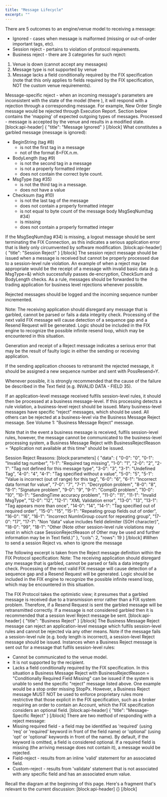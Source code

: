 ```yaml
---
title: "Message Lifecycle"
excerpt: ""
---
```

There are 5 outcomes to an engine/venue model to receiving a message:
- Ignored - cases when message is malformed (missing or out-of-order important tags, etc).
- Session reject - pertains to violation of protocol requirements.
- Business reject - there are 3 categories for such reject: 
1. Venue is down (cannot accept any messages)
2. Message type is not supported by venue
3. Message lacks a field conditionally required by the FIX specification (note that this only applies to fields required by the FIX specification, NOT the custom venue requirements).

Message-specific reject - when an incoming message's parameters are inconsistent with the state of the model (there ), it will respond with a rejection through a corresponding message. For example, New Order Single message would be rejected through Execution Report. Section below contains the 'mapping' of expected outgoing types of messages.
Processed - message is accepted by the venue and results in a modified state.
[block:api-header]
{
  "title": "Message Ignored"
}
[/block]
What constitutes a garbled message (message is ignored):
- BeginString (tag #8) 
   - is not the first tag in a message
   - not of the format 8=FIX.n.m.
- BodyLength (tag #9) 
   - is not the second tag in a message 
   - is not a properly formatted integer 
   - does not contain the correct byte count.
- MsgType (tag #35) 
   - is not the third tag in a message.
   - does not have a value
- Checksum (tag #10) 
   - is not the last tag of the message 
   - does not contain a properly formatted integer
   - is not equal to byte count of the message body
MsgSeqNum(tag #34)
   - is missing 
   - does not contain a properly formatted integer
 
If the MsgSeqNum(tag #34) is missing, a logout message should be sent terminating the FIX Connection, as this indicates a serious application error that is likely only circumvented by software modification.
[block:api-header]
{
  "title": "Session Reject"
}
[/block]
The session reject message should be issued when a message is received but cannot be properly processed due to a session-level rule violation. An example of when a reject may be appropriate would be the receipt of a message with invalid basic data (e.g. MsgType=&) which successfully passes de-encryption, CheckSum and BodyLength checks. As a rule, messages should be forwarded to the trading application for business level rejections whenever possible.

Rejected messages should be logged and the incoming sequence number incremented.

Note: The receiving application should disregard any message that is garbled, cannot be parsed or fails a data integrity check. Processing of the next valid FIX message will cause detection of a sequence gap and a Resend Request will be generated. Logic should be included in the FIX engine to recognize the possible infinite resend loop, which may be encountered in this situation.

Generation and receipt of a Reject message indicates a serious error that may be the result of faulty logic in either the sending or receiving application.

If the sending application chooses to retransmit the rejected message, it should be assigned a new sequence number and sent with PossResend=Y.

Whenever possible, it is strongly recommended that the cause of the failure be described in the Text field (e.g. INVALID DATA - FIELD 35).

If an application-level message received fulfils session-level rules, it should then be processed at a business message-level. If this processing detects a rule violation, a business-level reject should be issued. Many business-level messages have specific “reject” messages, which should be used. All others can be rejected at a business-level via the Business Message Reject message. See Volume 1: "Business Message Reject" message.

Note that in the event a business message is received, fulfils session-level rules, however, the message cannot be communicated to the business-level processing system, a Business Message Reject with BusinessRejectReason = “Application not available at this time” should be issued.

Session Reject Reasons:
[block:parameters]
{
  "data": {
    "0-0": "0",
    "0-1": "Invalid tag number",
    "1-1": "Required tag missing",
    "1-0": "1",
    "2-0": "2",
    "2-1": "Tag not defined for this message type",
    "3-0": "3",
    "3-1": "Undefined Tag",
    "4-0": "4",
    "4-1": "Tag specified without a value",
    "5-0": "5",
    "5-1": "Value is incorrect (out of range) for this tag",
    "6-0": "6",
    "6-1": "Incorrect data format for value",
    "7-0": "7",
    "7-1": "Decryption problem",
    "8-0": "8",
    "8-1": "Signature problem",
    "9-0": "9",
    "9-1": "CompID problem",
    "10-0": "10",
    "10-1": "SendingTime accuracy problem",
    "11-0": "11",
    "11-1": "Invalid MsgType",
    "12-0": "12",
    "12-1": "XML Validation error",
    "13-0": "13",
    "13-1": "Tag appears more than once",
    "14-0": "14",
    "14-1": "Tag specified out of required order",
    "15-0": "15",
    "15-1": "Repeating group fields out of order",
    "16-0": "16",
    "16-1": "Incorrect NumInGroup count for repeating group",
    "17-0": "17",
    "17-1": "Non “data” value includes field delimiter (SOH character)",
    "18-0": "99",
    "18-1": "Other (Note other session-level rule violations may exist in which case SessionRejectReason of Other may be used and further information may be in Text field.)"
  },
  "cols": 2,
  "rows": 19
}
[/block]
#When to send a session Reject vs. when to ignore the message

The following excerpt is taken from the Reject message definition within the FIX Protocol specification:
Note: The receiving application should disregard any message that is garbled, cannot be parsed or fails a data integrity check. Processing of the next valid FIX message will cause detection of a sequence gap and a Resend Request will be generated. Logic should be included in the FIX engine to recognize the possible infinite resend loop, which may be encountered in this situation.

The FIX Protocol takes the optimistic view; it presumes that a garbled message is received due to a transmission error rather than a FIX system problem. Therefore, if a Resend Request is sent the garbled message will be retransmitted correctly. If a message is not considered garbled then it is recommended that a session level Reject message be sent.
[block:api-header]
{
  "title": "Business Reject"
}
[/block]
The Business Message Reject message can reject an application-level message which fulfils session-level rules and cannot be rejected via any other means. Note if the message fails a session-level rule (e.g. body length is incorrect), a session-level Reject message should be issued.
Instances when a Business Reject message is sent out for a message that fulfils session-level rules:
- Cannot be communicated to the venue model. 
- It is not supported by the recipient. 
- Lacks a field conditionally required by the FIX specification. In this situation a Business Message Reject with BusinessRejectReason = "Conditionally Required Field Missing" can be issued if the system is unable to send the specific "reject" message listed above. One example would be a stop order missing StopPx. However, a Business Reject message MUST NOT be used to enforce proprietary rules more restrictive that those explicit in the FIX specification, such as a broker requiring an order to contain an Account, which the FIX specification considers an optional field. 
[block:api-header]
{
  "title": "Message-Specific Reject"
}
[/block]
There are two method of responding with a reject message:
- Missing required field - a field may be identified as 'required' (using 'req' or 'required' keyword in front of the field name) or 'optional' (using 'opt' or 'optional' keywords in front of the name). By default, if the keyword is omitted, a field is considered optional. If a required field is missing (the arriving message does not contain it), a message would be rejected.
- Field-reject - results from an inline 'valid' statement for an associated field.
- Custom-reject - results from 'validate' statement that is not associated with any specific field and has an associated enum value.

Recall the diagram at the beginning of this page. Here's a fragment that's relevant to the current discussion:
[block:api-header]
{}
[/block]